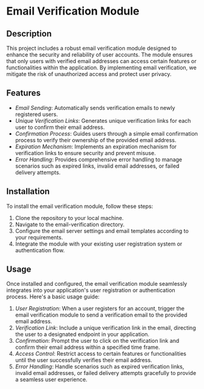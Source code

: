 # Email Verification Module

## Description

This project includes a robust email verification module designed to enhance the security and reliability of user accounts. The module ensures that only users with verified email addresses can access certain features or functionalities within the application. By implementing email verification, we mitigate the risk of unauthorized access and protect user privacy.

## Features

- *Email Sending*: Automatically sends verification emails to newly registered users.
- *Unique Verification Links*: Generates unique verification links for each user to confirm their email address.
- *Confirmation Process*: Guides users through a simple email confirmation process to verify their ownership of the provided email address.
- *Expiration Mechanism*: Implements an expiration mechanism for verification links to ensure security and prevent misuse.
- *Error Handling*: Provides comprehensive error handling to manage scenarios such as expired links, invalid email addresses, or failed delivery attempts.

## Installation

To install the email verification module, follow these steps:

1. Clone the repository to your local machine.
2. Navigate to the email-verification directory.
3. Configure the email server settings and email templates according to your requirements.
4. Integrate the module with your existing user registration system or authentication flow. 

## Usage

Once installed and configured, the email verification module seamlessly integrates into your application's user registration or authentication process. Here's a basic usage guide:

1. *User Registration*: When a user registers for an account, trigger the email verification module to send a verification email to the provided email address.
2. *Verification Link*: Include a unique verification link in the email, directing the user to a designated endpoint in your application.
3. *Confirmation*: Prompt the user to click on the verification link and confirm their email address within a specified time frame.
4. *Access Control*: Restrict access to certain features or functionalities until the user successfully verifies their email address.
5. *Error Handling*: Handle scenarios such as expired verification links, invalid email addresses, or failed delivery attempts gracefully to provide a seamless user experience.

